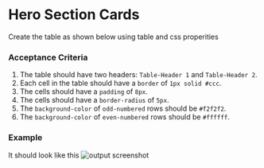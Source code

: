 # Hero Section Cards

Create the table as shown below using table and css properities

### Acceptance Criteria

1. The table should have two headers: `Table-Header 1` and `Table-Header 2`.
2. Each cell in the table should have a `border` of `1px solid #ccc`.
3. The cells should have a `padding` of `8px`.
4. The cells should have a `border-radius` of `5px`.
5. The `background-color` of `odd-numbered` rows should be `#f2f2f2`.
6. The `background-color` of `even-numbered` rows should be `#ffffff`.

### Example

It should look like this
![output screenshot](https://storage.googleapis.com/acciojob-open-file-collections/1d8dff64-f9a5-4c82-9bf6-67b5b1013c0eScreenshot%202023-03-24%20at%2010.12.16%20PM.png)
